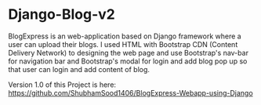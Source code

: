 # Django-Blog-v2

BlogExpress is an web-application based on Django framework where a user can upload their blogs. I used HTML with Bootstrap CDN (Content Delivery Network) to designing the web page and use Bootstrap's nav-bar for navigation bar and Bootstrap's modal for login and add blog pop up so that user can login and add content of blog.

Version 1.0 of this Project is here: https://github.com/ShubhamSood1406/BlogExpress-Webapp-using-Django
